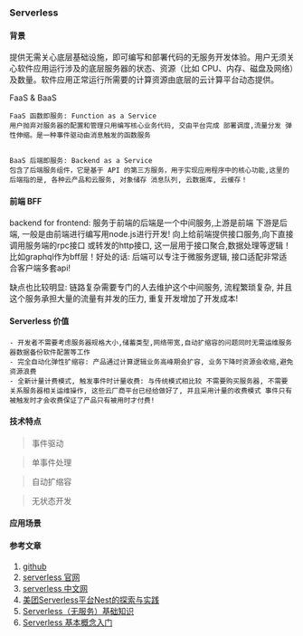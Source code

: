 ### Serverless

#### 背景

提供无需关心底层基础设施，即可编写和部署代码的无服务开发体验。用户无须关心软件应用运行涉及的底层服务器的状态、资源（比如 CPU、内存、磁盘及网络）及数量。软件应用正常运行所需要的计算资源由底层的云计算平台动态提供。

FaaS & BaaS

```
FaaS 函数即服务: Function as a Service 
用户抛弃对服务器的配置和管理只用编写核心业务代码, 交由平台完成 部署调度,流量分发 弹性伸缩。是一种事件驱动由消息触发的函数服务


BaaS 后端即服务: Backend as a Service
包含了后端服务组件，它是基于 API 的第三方服务，用于实现应用程序中的核心功能,这里的后端指的是, 各种云产品和云服务, 对象储存 消息队列, 云数据库, 云缓存！
```

#### 前端 BFF

backend for frontend: 服务于前端的后端是一个中间服务,上游是前端 下游是后端, 一般是由前端进行编写用node.js进行开发!
向上给前端提供接口服务,向下直接调用服务端的rpc接口 或转发的http接口, 这一层用于接口聚合,数据处理等逻辑！比如graphql作为bff层！好处的话: 后端可以专注于微服务逻辑, 接口适配非常适合客户端多套api!

缺点也比较明显: 链路复杂需要专门的人去维护这个中间服务, 流程繁琐复杂, 并且这个服务承担大量的流量有并发的压力, 重复开发增加了开发成本!

#### Serverless 价值

```
- 开发者不需要考虑服务器规格大小,储蓄类型,网络带宽,自动扩缩容的问题同时无需运维服务器数据备份软件配置等工作
- 完全自动化弹性扩缩容: 产品通过计算逻辑业务高峰期会扩容, 业务下降时资源会收缩,避免资源浪费
- 全新计量计费模式, 触发事件时计量收费: 与传统模式相比较 不需要购买服务器, 不需要关系服务器相关运维操作, 这些云厂商平台已经给做好了, 并且采用计量的收费模式 事件只有被触发时才会收费保证了产品只有被用时才付费!
```

#### 技术特点

> 事件驱动

> 单事件处理

> 自动扩缩容

> 无状态开发

#### 应用场景

#### 参考文章

1. [github](https://github.com/serverless/serverless/blob/master/README_CN.md)
2. [serverless 官网](https://www.serverless.com/cn/)
3. [serverless 中文网](https://serverlesscloud.cn/)
4. [美团Serverless平台Nest的探索与实践](https://tech.meituan.com/2021/04/21/nest-serverless.html)
5. [Serverless（无服务）基础知识](https://juejin.cn/post/6844903904224903181)
6. [Serverless 基本概念入门](https://zhuanlan.zhihu.com/p/78250791)
